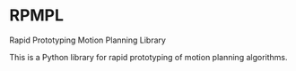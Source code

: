 # RPMPL
Rapid Prototyping Motion Planning Library

This is a Python library for rapid prototyping of motion planning algorithms.

